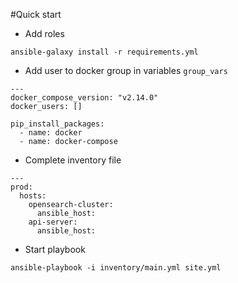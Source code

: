 #Quick start

- Add roles

```
ansible-galaxy install -r requirements.yml
```

- Add user to docker group in variables `group_vars`

```
---
docker_compose_version: "v2.14.0"
docker_users: []

pip_install_packages:
  - name: docker
  - name: docker-compose
```

- Complete inventory file

```
---
prod:
  hosts:
    opensearch-cluster:
      ansible_host:
    api-server:
      ansible_host:
```

- Start playbook

```
ansible-playbook -i inventory/main.yml site.yml
```

